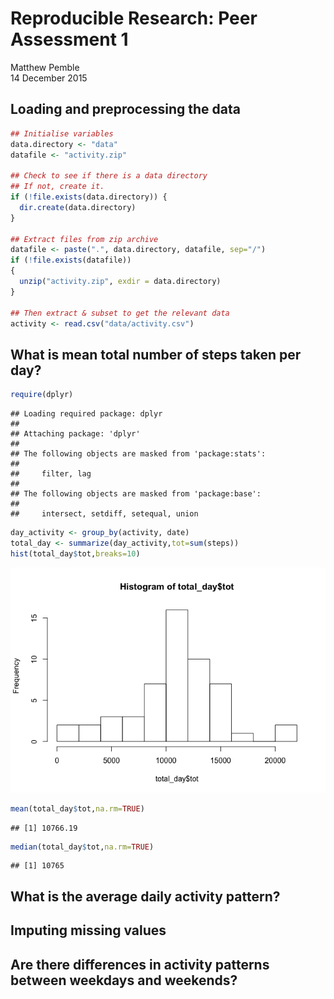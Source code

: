 # Reproducible Research: Peer Assessment 1
Matthew Pemble  
14 December 2015  

## Loading and preprocessing the data


```r
## Initialise variables
data.directory <- "data"
datafile <- "activity.zip"

## Check to see if there is a data directory
## If not, create it.
if (!file.exists(data.directory)) {
  dir.create(data.directory)
}

## Extract files from zip archive
datafile <- paste(".", data.directory, datafile, sep="/")
if (!file.exists(datafile))
{
  unzip("activity.zip", exdir = data.directory)
}

## Then extract & subset to get the relevant data
activity <- read.csv("data/activity.csv")
```





## What is mean total number of steps taken per day?


```r
require(dplyr)
```

```
## Loading required package: dplyr
## 
## Attaching package: 'dplyr'
## 
## The following objects are masked from 'package:stats':
## 
##     filter, lag
## 
## The following objects are masked from 'package:base':
## 
##     intersect, setdiff, setequal, union
```

```r
day_activity <- group_by(activity, date)
total_day <- summarize(day_activity,tot=sum(steps))
hist(total_day$tot,breaks=10)
```

![](PA1_template_files/figure-html/unnamed-chunk-2-1.png) 

```r
mean(total_day$tot,na.rm=TRUE)
```

```
## [1] 10766.19
```

```r
median(total_day$tot,na.rm=TRUE)
```

```
## [1] 10765
```

## What is the average daily activity pattern?



## Imputing missing values



## Are there differences in activity patterns between weekdays and weekends?
